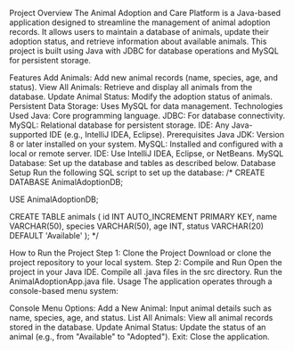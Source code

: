 Project Overview
The Animal Adoption and Care Platform is a Java-based application designed to streamline the management of animal adoption records. It allows users to maintain a database of animals, update their adoption status, and retrieve information about available animals. This project is built using Java with JDBC for database operations and MySQL for persistent storage.

Features
Add Animals: Add new animal records (name, species, age, and status).
View All Animals: Retrieve and display all animals from the database.
Update Animal Status: Modify the adoption status of animals.
Persistent Data Storage: Uses MySQL for data management.
Technologies Used
Java: Core programming language.
JDBC: For database connectivity.
MySQL: Relational database for persistent storage.
IDE: Any Java-supported IDE (e.g., IntelliJ IDEA, Eclipse).
Prerequisites
Java JDK: Version 8 or later installed on your system.
MySQL: Installed and configured with a local or remote server.
IDE: Use IntelliJ IDEA, Eclipse, or NetBeans.
MySQL Database: Set up the database and tables as described below.
Database Setup
Run the following SQL script to set up the database:
/*
CREATE DATABASE AnimalAdoptionDB;

USE AnimalAdoptionDB;

CREATE TABLE animals (
    id INT AUTO_INCREMENT PRIMARY KEY,
    name VARCHAR(50),
    species VARCHAR(50),
    age INT,
    status VARCHAR(20) DEFAULT 'Available'
);
*/

How to Run the Project
Step 1: Clone the Project
Download or clone the project repository to your local system.
Step 2: Compile and Run
Open the project in your Java IDE.
Compile all .java files in the src directory.
Run the AnimalAdoptionApp.java file.
Usage
The application operates through a console-based menu system:

Console Menu Options:
Add a New Animal: Input animal details such as name, species, age, and status.
List All Animals: View all animal records stored in the database.
Update Animal Status: Update the status of an animal (e.g., from "Available" to "Adopted").
Exit: Close the application.